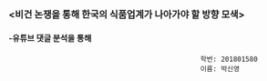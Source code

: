 ### <비건 논쟁을 통해 한국의 식품업계가 나아가야 할 방향 모색>
   #### -유튜브 댓글 분석을 통해
                                                   학번: 201801580
                                                   이름: 박신영
